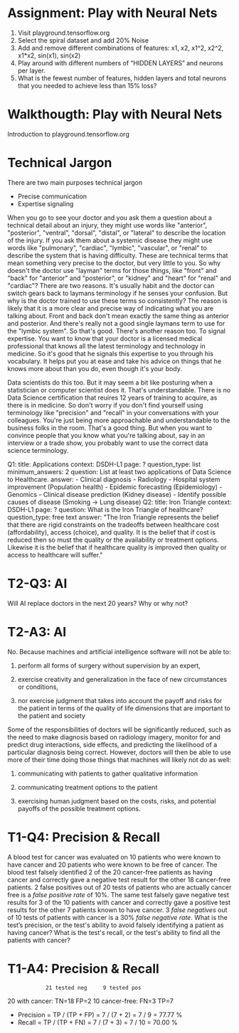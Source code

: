 # Assignment: Play with Neural Nets

1. Visit playground.tensorflow.org
2. Select the spiral dataset and add 20% Noise
3. Add and remove different combinations of features: x1, x2, x1^2, x2^2, x1*x2, sin(x1), sin(x2)
4. Play around with different numbers of “HIDDEN LAYERS” and neurons per layer.
5. What is the fewest number of features, hidden layers and total neurons that you needed to achieve less than 15% loss?

# Walkthougth: Play with Neural Nets

Introduction to playground.tensorflow.org


# Technical Jargon

There are two main purposes technical jargon

- Precise communication
- Expertise signaling

<aside class='notes'>
When you go to see your doctor and you ask them a question about a technical detail about an injury, they might use words like "anterior", "posterior", "ventral", "dorsal", "distal", or "lateral" to describe the location of the injury.  If you ask them about a systemic disease they might use words like "pulmonary", "cardiac", "lymbic", "vascular", or "renal" to describe the system that is having difficulty. These are technical terms that mean something very precise to the doctor, but very little to you. So why doesn't the doctor use "layman" terms for those things, like "front" and "back" for "anterior" and "posterior", or "kidney" and "heart" for "renal" and "cardiac"? There are two reasons. It's usually habit and the doctor can switch gears back to laymans terminology if he senses your confusion. But why is the doctor trained to use these terms so consistently? The reason is likely that it is a more clear and precise way of indicating what you are talking about. Front and back don't mean exactly the same thing as anterior and posterior. And there's really not a good single laymans term to use for the "lymbic system". So that's good. There's another reason too. To signal expertise. You want to know that your doctor is a licensed medical professional that knows all the latest terminology and technology in medicine. So it's good that he signals this expertise to you through his vocabulary. It helps put you at ease and take his advice on things that he knows more about than you do, even though it's your body.

Data scientists do this too. But it may seem a bit like posturing when a statistician or computer scientist does it. That's understandable. There is no Data Science certification that reuires 12 years of training to acquire, as there is in medicine. So don't worry if you don't find yourself using terminology like "precision" and "recall" in your conversations with your colleagues. You're just being more approachable and understandable to the business folks in the room. That's a good thing. But when you want to convince people that you know what you're talking about, say in an interview or a trade show, you probably want to use the correct data science terminology.
</aside>



Q1:
    title: Applications
    context: DSDH-L1
    page: ?
    question_type: list
    minimum_answers: 2
    question: List at least two applications of Data Science to Healthcare.
    answer:
        - Clinical diagnosis
        - Radiology
        - Hospital system improvement (Population health)
        - Epidemic forecasting (Epidemiology)
        - Genomics
        - Clinical disease prediction (Kidney disease)
        - Identify possible causes of disease (Smoking -> Lung disease)
Q2:
    title: Iron Triangle
    context: DSDH-L1
    page: ?
    question: What is the Iron Triangle of healthcare?
    question_type: free text
    answer: "The Iron Triangle represents the belief that there are rigid constraints on the tradeoffs between healthcare cost (affordability), access (choice), and quality. It is the belief that if cost is reduced then so must the quality or the availability or treatment options. Likewise it is the belief that if healthcare quality is improved then quality or access to healthcare will suffer."



# T2-Q3: AI

Will AI replace doctors in the next 20 years? Why or why not?

# T2-A3: AI

No. Because machines and artificial intelligence software will not be able to:

1. perform all forms of surgery without supervision by an expert,

2. exercise creativity and generalization in the face of new circumstances or conditions,

3. nor exercise judgment that takes into account the payoff and risks for the patient in terms of the quality of life dimensions that are important to the patient and society

Some of the responsibilities of doctors will be significantly reduced, such as the need to make diagnosis based on radiology imagery, monitor for and predict drug interactions, side effects, and predicting the likelihood of a particular diagnosis being correct. However, doctors will then be able to use more of their time doing those things that machines will likely not do as well:

1. communicating with patients to gather qualitative information

2. communicating treatment options to the patient

3. exercising human judgment based on the costs, risks, and potential payoffs of the possible treatment options.



# T1-Q4: Precision & Recall

A blood test for cancer was evaluated on 10 patients who were known to have cancer and 20 patients who were known to be free of cancer. The blood test falsely identified 2 of the 20 cancer-free patients as having cancer and correctly gave a negative test result for the other 18 cancer-free patients. 2 false positives out of 20 tests of patients who are actually cancer free is a *﻿﻿﻿﻿﻿﻿﻿﻿﻿false positive rate* of 10%.
The same test falsely gave negative test results for 3 of the 10 patients with cancer and correctly gave a positive test results for the other 7 patients known to have cancer. 3 *false negatives* out of 10 tests of patients with cancer is a 30% *false negative rate*.
What is the test’s precision, or the test's ability to avoid falsely identifying a patient as having cancer?
What is the test's recall, or the test's ability to find all the patients with cancer?

# T1-A4: Precision & Recall

                21 tested neg     9 tested pos
20 with cancer: TN=18             FP=2
10 cancer-free: FN=3              TP=7

- Precision = TP / (TP + FP) = 7 / (7 + 2) = 7 / 9  = 77.77 %
- Recall    = TP / (TP + FN) = 7 / (7 + 3) = 7 / 10 = 70.00 %


